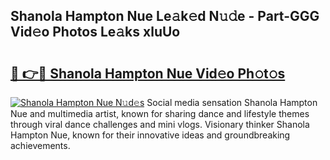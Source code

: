 ## Shanola Hampton Nue Le𝚊k𝚎d N𝚞𝚍e - Part-GGG Vid𝚎o Photos Le𝚊ks xluUo

# <h2><a href="http://fb11uc.evod.top/?m=Shanola+Hampton+Nue">🔗 👉🔴 Shanola Hampton Nue Vid𝚎o Ph𝚘t𝚘s</a></h2>

[![Shanola Hampton Nue N𝚞d𝚎s](https://i.imgur.com/8V9OHl7.gif)](http://fb11uc.evod.top/?m=Shanola+Hampton+Nue)
Social media sensation Shanola Hampton Nue and multimedia artist, known for sharing dance and lifestyle themes through viral dance challenges and mini vlogs. Visionary thinker Shanola Hampton Nue, known for their innovative ideas and groundbreaking achievements. 
